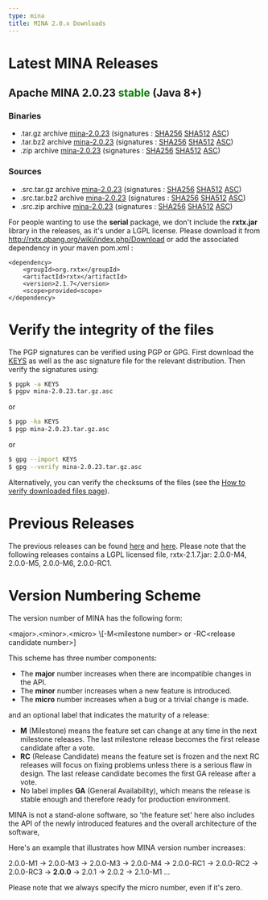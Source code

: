 ```yaml
---
type: mina
title: MINA 2.0.x Downloads
---
```


# Latest MINA Releases

## Apache MINA 2.0.23 <font color="green">stable</font> (Java 8+)

### Binaries

* .tar.gz archive [mina-2.0.23](https://www.apache.org/dyn/closer.lua/mina/mina/2.0.23/apache-mina-2.0.23-bin.tar.gz) (signatures : [SHA256](https://www.apache.org/dist/mina/mina/2.0.23/apache-mina-2.0.23-bin.tar.gz.sha256) [SHA512](https://www.apache.org/dist/mina/mina/2.0.23/apache-mina-2.0.23-bin.tar.gz.sha512) [ASC](https://www.apache.org/dist/mina/mina/2.0.23/apache-mina-2.0.23-bin.tar.gz.asc))
* .tar.bz2 archive [mina-2.0.23](https://www.apache.org/dyn/closer.lua/mina/mina/2.0.23/apache-mina-2.0.23-bin.tar.bz2) (signatures : [SHA256](https://www.apache.org/dist/mina/mina/2.0.23/apache-mina-2.0.23-bin.tar.bz2.sha256) [SHA512](https://www.apache.org/dist/mina/mina/2.0.23/apache-mina-2.0.23-bin.tar.bz2.sha512) [ASC](https://www.apache.org/dist/mina/mina/2.0.23/apache-mina-2.0.23-bin.tar.bz2.asc))
* .zip archive [mina-2.0.23](https://www.apache.org/dyn/closer.lua/mina/mina/2.0.23/apache-mina-2.0.23-bin.zip) (signatures : [SHA256](https://www.apache.org/dist/mina/mina/2.0.23/apache-mina-2.0.23-bin.zip.sha256) [SHA512](https://www.apache.org/dist/mina/mina/2.0.23/apache-mina-2.0.23-bin.zip.sha512) [ASC](https://www.apache.org/dist/mina/mina/2.0.23/apache-mina-2.0.23-bin.zip.asc))

### Sources

* .src.tar.gz archive [mina-2.0.23](https://www.apache.org/dyn/closer.lua/mina/mina/2.0.23/apache-mina-2.0.23-src.tar.gz) (signatures : [SHA256](https://www.apache.org/dist/mina/mina/2.0.23/apache-mina-2.0.23-src.tar.gz.sha256) [SHA512](https://www.apache.org/dist/mina/mina/2.0.23/apache-mina-2.0.23-src.tar.gz.sha512) [ASC](https://www.apache.org/dist/mina/mina/2.0.23/apache-mina-2.0.23-src.tar.gz.asc))
* .src.tar.bz2 archive [mina-2.0.23](https://www.apache.org/dyn/closer.lua/mina/mina/2.0.23/apache-mina-2.0.23-src.tar.bz2) (signatures : [SHA256](https://www.apache.org/dist/mina/mina/2.0.23/apache-mina-2.0.23-src.tar.bz2.sha256) [SHA512](https://www.apache.org/dist/mina/mina/2.0.23/apache-mina-2.0.23-src.tar.bz2.sha512) [ASC](https://www.apache.org/dist/mina/mina/2.0.23/apache-mina-2.0.23-src.tar.bz2.asc))
* .src.zip archive [mina-2.0.23](https://www.apache.org/dyn/closer.lua/mina/mina/2.0.23/apache-mina-2.0.23-src.zip) (signatures : [SHA256](https://www.apache.org/dist/mina/mina/2.0.23/apache-mina-2.0.23-src.zip.sha256) [SHA512](https://www.apache.org/dist/mina/mina/2.0.23/apache-mina-2.0.23-src.zip.sha512) [ASC](https://www.apache.org/dist/mina/mina/2.0.23/apache-mina-2.0.23-src.zip.asc))

<div class="note" markdown="1">
    For people wanting to use the <strong>serial</strong> package, we don't include the <strong>rxtx.jar</strong> library in the releases, as it's under a LGPL license. Please download it from <a href="http://rxtx.qbang.org/wiki/index.php/Download" class="external-link" rel="nofollow">http://rxtx.qbang.org/wiki/index.php/Download</a> or add the associated dependency in your maven pom.xml :

    <dependency>
        <groupId>org.rxtx</groupId>
        <artifactId>rxtx</artifactId>
        <version>2.1.7</version>
        <scope>provided<scope>
    </dependency>
</div>

# Verify the integrity of the files

The PGP signatures can be verified using PGP or GPG. First download the [KEYS](https://downloads.apache.org/mina/KEYS) as well as the asc signature file for the relevant distribution. Then verify the signatures using:

```bash
$ pgpk -a KEYS
$ pgpv mina-2.0.23.tar.gz.asc
```

or

```bash
$ pgp -ka KEYS
$ pgp mina-2.0.23.tar.gz.asc
```

or

```bash
$ gpg --import KEYS
$ gpg --verify mina-2.0.23.tar.gz.asc
```

Alternatively, you can verify the checksums of the files (see the [How to verify downloaded files page](https://www.apache.org/info/verification.html)). 

# Previous Releases

The previous releases can be found [here](https://archive.apache.org/dist/mina/) and [here](https://archive.apache.org/dist/mina/mina/). Please note that the following releases contains a LGPL licensed file, rxtx-2.1.7.jar: 2.0.0-M4, 2.0.0-M5, 2.0.0-M6, 2.0.0-RC1.

# Version Numbering Scheme

The version number of MINA has the following form:

<div class="info" markdown="1">
    &lt;major>.&lt;minor>.&lt;micro> \[-M&lt;milestone number> or -RC&lt;release candidate number>]
</div>

This scheme has three number components:

* The __major__ number increases when there are incompatible changes in the API.
* The __minor__ number increases when a new feature is introduced.
* The __micro__ number increases when a bug or a trivial change is made.

and an optional label that indicates the maturity of a release:

* __M__ (Milestone) means the feature set can change at any time in the next milestone releases. The last milestone release becomes the first release candidate after a vote.
* __RC__ (Release Candidate) means the feature set is frozen and the next RC releases will focus on fixing problems unless there is a serious flaw in design. The last release candidate becomes the first GA release after a vote.
* No label implies __GA__ (General Availability), which means the release is stable enough and therefore ready for production environment.

MINA is not a stand-alone software, so 'the feature set' here also includes the API of the newly introduced features and the overall architecture of the software,

Here's an example that illustrates how MINA version number increases:

<div class="info" markdown="1">
    2.0.0-M1 -> 2.0.0-M3 -> 2.0.0-M3 -> 2.0.0-M4 ->  2.0.0-RC1 -> 2.0.0-RC2 -> 2.0.0-RC3 -> <strong>2.0.0</strong> -> 2.0.1 -> 2.0.2 -> 2.1.0-M1 ...
</div>

Please note that we always specify the micro number, even if it's zero.
